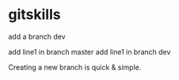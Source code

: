 # gitskills

add a branch dev

add line1 in branch master
add line1 in branch dev

Creating a new branch is quick & simple.
